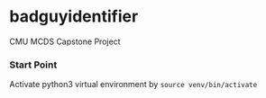 # badguyidentifier
CMU MCDS Capstone Project

### Start Point
Activate python3 virtual environment by
```source venv/bin/activate```